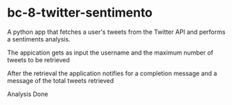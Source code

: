 # bc-8-twitter-sentimento
A python app that fetches a user's tweets from the Twitter API and performs a sentiments analysis.

The appication gets as input the username and the maximum number of tweets to be retrieved

After the retrieval the application notifies for a completion message and a message of the total tweets retrieved

Analysis Done
  

